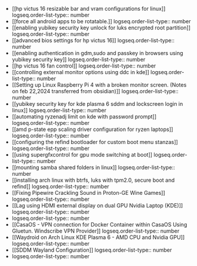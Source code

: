 - [[hp victus 16 resizable bar and vram configurations for linux]]
  logseq.order-list-type:: number
- [[force all android apps to be rotatable.]]
  logseq.order-list-type:: number
- [[enabling yubikey security key unlock for luks encrypted root partition]]
  logseq.order-list-type:: number
- [[advanced bios settings for hp victus 16]]
  logseq.order-list-type:: number
- [[enabling authentication in gdm,sudo and passkey in browsers using yubikey security key]]
  logseq.order-list-type:: number
- [[hp victus 16 fan control]]
  logseq.order-list-type:: number
- [[controlling external monitor options using ddc in kde]]
  logseq.order-list-type:: number
- [[Setting up Linux Raspberry Pi 4 with a broken monitor screen. (Notes on feb 22,2024 transferred from obsidian)]]
  logseq.order-list-type:: number
- [[yubikey security key for kde plasma 6 sddm and lockscreen login in linux]]
  logseq.order-list-type:: number
- [[automating ryzenadj limit on kde with password prompt]]
  logseq.order-list-type:: number
- [[amd p-state epp scaling driver configuration for ryzen laptops]]
  logseq.order-list-type:: number
- [[configuring the refind bootloader for custom boot menu stanzas]]
  logseq.order-list-type:: number
- [[using supergfxcontrol for gpu mode switching at boot]]
  logseq.order-list-type:: number
- [[mounting samba shared folders in linux]]
  logseq.order-list-type:: number
- [[installing arch linux with btrfs, luks with tpm2.0, secure boot and refind]]
  logseq.order-list-type:: number
- [[Fixing Pipewire Crackling Sound in Proton-GE Wine Games]]
  logseq.order-list-type:: number
- [[Lag using HDMI external display on dual GPU Nvidia Laptop (KDE)]]
  logseq.order-list-type:: number
- logseq.order-list-type:: number
- [[CasaOS - VPN connection for Docker Container within CasaOS Using Gluetun. Windscribe VPN Provider]]
  logseq.order-list-type:: number
- [[Waydroid on Arch Linux KDE Plasma 6 - AMD CPU and Nvidia GPU]]
  logseq.order-list-type:: number
- [[SDDM Wayland Configuration]]
  logseq.order-list-type:: number
- logseq.order-list-type:: number